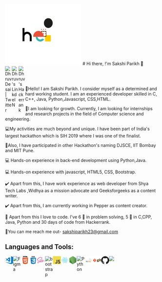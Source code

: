 <img src="https://raw.githubusercontent.com/desaidhruv/desaidhruv/master/hello.gif" width="250" height="200">
# Hi there, !'m Sakshi Parikh 👋
<br>
<a href="https://twitter.com/sakshi70437994">
  <img align="left" alt="Dhruv Desai | Twitter" width="22px" src="https://cdn.jsdelivr.net/npm/simple-icons@v3/icons/twitter.svg" />
</a>
<a href="https://www.linkedin.com/in/parikh-sakshi/">
  <img align="left" alt="Dhruv's LinkdeIN" width="22px" src="https://cdn.jsdelivr.net/npm/simple-icons@v3/icons/linkedin.svg" />
</a>
<a href="https://www.hackerrank.com/sakshiparikh23">
  <img align="left" alt="Dhruv's Hackerrank" width="22px" src="https://cdn.jsdelivr.net/npm/simple-icons@3.1.0/icons/hackerrank.svg" />
</a>

<br/>
<br>
<br>


👋Hello! I am Sakshi Parikh. I consider myself as a determined and hard working student. I am an experienced developer skilled in C, C++, Java, Python,Javascript, CSS,HTML.

💼I am looking for growth. Currently, I am looking for internships and research projects in the field of Computer science and engineering.

💻My activities are much beyond and unique. I have been part of India's largest hackathon which is SIH 2019 where I was one of the finalist.

💼Also, I have participated in other Hackathon's naming DJSCE, IIT Bombay and MIT Pune.

💻 Hands-on experience in back-end development using Python,Java.

💻 Hands-on experience with javascript, HTML5, CSS, Bootstrap.

✔️ Apart from this, I have work experience as web developer from Shya Tech Labs ,Widhya as a mission advocate and Geeksforgeeks as a content writer.

✔️ Apart from this, I am currently working in Pepper as content creator.

🏅 Apart from this I love to code. I've 6 🌟 in problem solving, 5 🌟 in C,CPP, Java, Python and 30 days of code from Hackerrank.

📧You can me reach me out- sakshiparikh23@gmail.com

<!--
**sakshiparikh23/sakshiparikh23** is a ✨ _special_ ✨ repository because its `README.md` (this file) appears on your GitHub profile.

Here are some ideas to get you started:

- 🔭 I’m currently working on  Django
- 🌱 I’m currently learning Competitive Programming
- 👯 I’m looking to collaborate on full stack projects.
- 🤔 I’m looking for help with backend services and API's.
- 💬 Ask me about ...
- 📫 How to reach me: 
- 😄 Pronouns: ...
- ⚡ Fun fact: ...
![hello](https://user-images.githubusercontent.com/40533390/87654980-43c05280-c775-11ea-93b2-afd74e1826c4.gif)
-->
## Languages and Tools:

<img align="left" alt="Visual Studio Code" width="26px" src="https://raw.githubusercontent.com/github/explore/80688e429a7d4ef2fca1e82350fe8e3517d3494d/topics/visual-studio-code/visual-studio-code.png" />
<img align="left" alt="Figma" width="27px" src="https://img.icons8.com/windows/32/000000/figma.png"/>
<img align="left" alt="HTML5" width="26px" src="https://raw.githubusercontent.com/github/explore/80688e429a7d4ef2fca1e82350fe8e3517d3494d/topics/html/html.png" />
<img align="left" alt="CSS3" width="26px" src="https://raw.githubusercontent.com/github/explore/80688e429a7d4ef2fca1e82350fe8e3517d3494d/topics/css/css.png" />
<img align="left" alt="Sass" width="26px" src="https://raw.githubusercontent.com/github/explore/80688e429a7d4ef2fca1e82350fe8e3517d3494d/topics/sass/sass.png" />
<img align="left" alt="bootstrap" width="26px" src="https://img.icons8.com/color/48/000000/bootstrap.png"/>
<img align="left" alt="JavaScript" width="26px" src="https://raw.githubusercontent.com/github/explore/80688e429a7d4ef2fca1e82350fe8e3517d3494d/topics/javascript/javascript.png" />
<img align="left" alt="React" width="26px" src="https://raw.githubusercontent.com/github/explore/80688e429a7d4ef2fca1e82350fe8e3517d3494d/topics/react/react.png" />
<img align="left" alt="Node.js" width="26px" src="https://raw.githubusercontent.com/github/explore/80688e429a7d4ef2fca1e82350fe8e3517d3494d/topics/nodejs/nodejs.png" />
<img align="left" alt="Python" width="26px" src="https://img.icons8.com/color/48/000000/python.png"/>
<img align="left alt="Django" width="27px" src="https://img.icons8.com/color/48/000000/django.png"/>
<img align="left" alt="MySQL" width="27px" src="https://raw.githubusercontent.com/github/explore/80688e429a7d4ef2fca1e82350fe8e3517d3494d/topics/mysql/mysql.png" />
<img align="left" alt="Git" width="27px" src="https://raw.githubusercontent.com/github/explore/80688e429a7d4ef2fca1e82350fe8e3517d3494d/topics/git/git.png" />
<img align="left" alt="GitHub" width="26px" src="https://raw.githubusercontent.com/github/explore/78df643247d429f6cc873026c0622819ad797942/topics/github/github.png" /><br><br>


